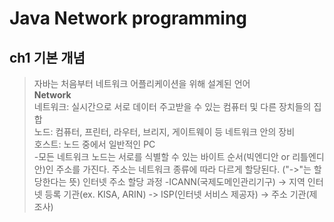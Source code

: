 Java Network programming
========================
ch1 기본 개념
-----------
>자바는 처음부터 네트워크 어플리케이션을 위해 설계된 언어  
**Network**  
  네트워크: 실시간으로 서로 데이터 주고받을 수 있는 컴퓨터 및 다른 장치들의 집합  
  노드: 컴퓨터, 프린터, 라우터, 브리지, 게이트웨이 등 네트워크 안의 장비  
  호스트: 노드 중에서 일반적인 PC  
  -모든 네트워크 노드는 서로를 식별할 수 있는 바이트 순서(빅엔디안 or 리틀엔디안)인 주소를 가진다.
  주소는 네트워크 종류에 따라 다르게 할당된다. ("->"는 할당한다는 뜻) 
  인터넷 주소 할당 과정
  -ICANN(국제도메인관리기구) -> 지역 인터넷 등록 기관(ex. KISA, ARIN) -> ISP(인터넷 서비스 제공자) -> 주소 기관(제조사)  
  
